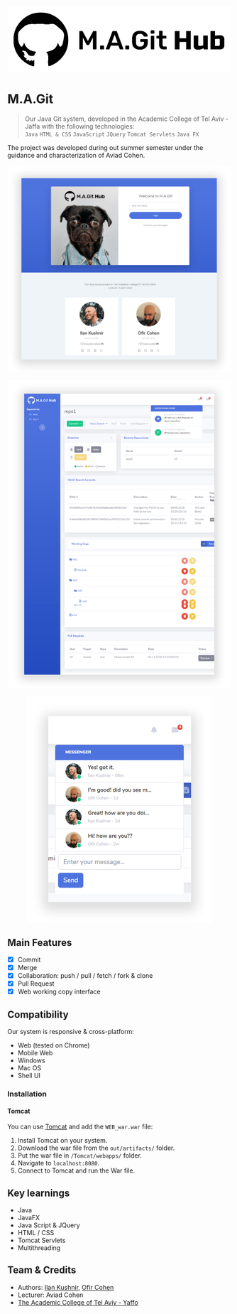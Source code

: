 <div align="center">

![](Design/MAGit-Logo.png)

</div>

# M.A.Git
> Our Java Git system, developed in the Academic College of Tel Aviv - Jaffa with the following technologies: <br /> `Java` `HTML & CSS` `JavaScript` `JQuery` `Tomcat Servlets` `Java FX`


The project was developed during out summer semester under the guidance and characterization of Aviad Cohen.

<div align="center">

![Login page](Design/Demo-Login.png)

![Main system control panel](Design/Demo-System.png)

![Chat feature](Design/Demo-Chat.png)

</div>

## Main Features

- [x] Commit
- [x] Merge
- [x] Collaboration: push / pull / fetch / fork & clone
- [x] Pull Request
- [x] Web working copy interface

## Compatibility

Our system is responsive & cross-platform:
- Web (tested on Chrome)
- Mobile Web
- Windows
- Mac OS
- Shell UI

### Installation

#### Tomcat
You can use [Tomcat](http://tomcat.apache.org/) and add the `WEB_war.war` file:

1. Install Tomcat on your system.
2. Download the war file from the ```out/artifacts/``` folder.
3. Put the war file in ```/Tomcat/webapps/``` folder.
4. Navigate to `localhost:8080`.
5. Connect to Tomcat and run the War file.

## Key learnings

- Java
- JavaFX
- Java Script & JQuery
- HTML / CSS
- Tomcat Servlets
- Multithreading

## Team & Credits

- Authors: <a href="mailto:ilan.kushnir@gmail.com" target="_blank">Ilan Kushnir</a>, <a href="mailto:ofir5300@gmail.com" target="_blank">Ofir Cohen</a>
- Lecturer: Aviad Cohen
- <a href="https://www.mta.ac.il/" target="_blank">The Academic College of Tel Aviv - Yaffo</a>
